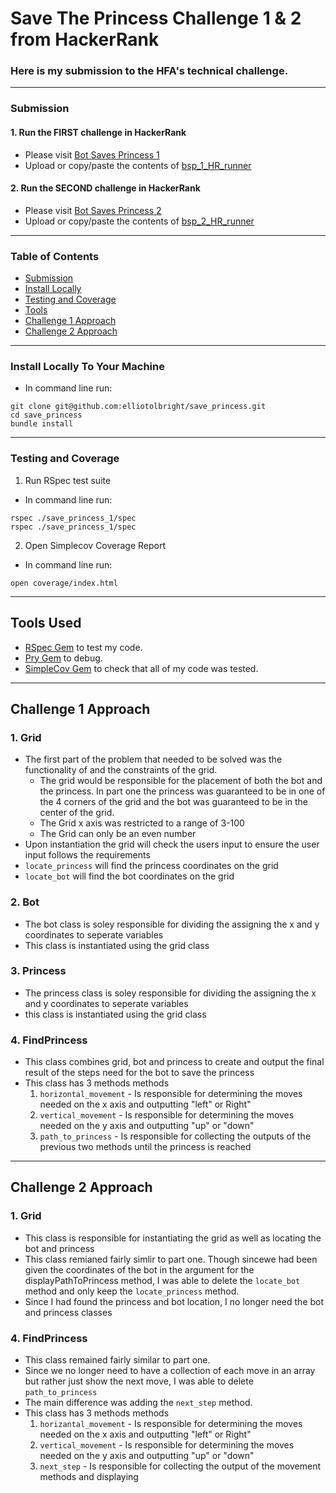 # Save The Princess Challenge 1 & 2 from HackerRank
### Here is my submission to the HFA's technical challenge.

---
### Submission
#### 1. Run the **FIRST** challenge in HackerRank
  * Please visit [Bot Saves Princess 1](https://www.hackerrank.com/challenges/saveprincess/problem)
  * Upload or copy/paste the contents of [bsp_1_HR_runner](https://github.com/ElliotOlbright/save_princess/blob/main/bsp_1_HR_runner.rb)

#### 2. Run the **SECOND** challenge in HackerRank
  * Please visit [Bot Saves Princess 2](https://www.hackerrank.com/challenges/saveprincess2)
  * Upload or copy/paste the contents of [bsp_2_HR_runner](https://github.com/ElliotOlbright/save_princess/blob/main/bsp_2_HR_runner.rb)
---

### Table of Contents
- [Submission](#submission)
- [Install Locally](#install-locally-to-your-machine)
- [Testing and Coverage](#testing-and-coverage)
- [Tools](#tools-used)
- [Challenge 1 Approach](#challenge-1-approach)
- [Challenge 2 Approach](#challenge-2-approach)

---

### Install Locally To Your Machine
  * In command line run:
```
git clone git@github.com:elliotolbright/save_princess.git
cd save_princess
bundle install
```
---
### Testing and Coverage
1. Run RSpec test suite
  * In command line run:
```
rspec ./save_princess_1/spec
rspec ./save_princess_1/spec
```
2. Open Simplecov Coverage Report 
  * In command line run:
```
open coverage/index.html
```
---

## Tools Used

- [RSpec Gem](https://rspec.info/) to test my code.
- [Pry Gem](https://github.com/pry/pry) to debug.
- [SimpleCov Gem](https://github.com/simplecov-ruby/simplecov) to check that all of my code was tested.

---

## Challenge 1 Approach
### 1. Grid
  * The first part of the problem that needed to be solved was the functionality of and the constraints of the grid. 
    * The grid would be responsible for the placement of both the bot and the princess. In part one the princess was guaranteed to be in one of the 4 corners of the grid and the bot was guaranteed to be in the center of the grid. 
    * The Grid x axis was restricted to a range of 3-100
    * The Grid can only be an even number
  * Upon instantiation the grid will check the users input to ensure the user input follows the requirements
  * `locate_princess` will find the princess coordinates on the grid
  * `locate_bot` will find the bot coordinates on the grid

### 2. Bot
  * The bot class is soley responsible for dividing the assigning the x and y coordinates to seperate variables
  * This class is instantiated using the grid class

### 3. Princess
  * The princess class is soley responsible for dividing the assigning the x and y coordinates to seperate variables
  * this class is instantiated using the grid class

### 4. FindPrincess
  * This class combines grid, bot and princess to create and output the final result of the steps need for the bot to save the princess
  * This class has 3 methods methods 
    1. `horizontal_movement` - Is responsible for determining the moves needed on the x axis and outputting "left" or Right"
    2. `vertical_movement` -  Is responsible for determining the moves needed on the y axis and outputting "up" or "down"
    3. `path_to_princess` - Is responsible for collecting the outputs of the previous two methods until the princess is reached

---

## Challenge 2 Approach

### 1. Grid
  * This class is responsible for instantiating the grid as well as locating the bot and princess
  * This class remianed fairly simlir to part one. Though sincewe had been given the coordinates of the bot in the argument for the displayPathToPrincess method, I was able to delete the `locate_bot` method and only keep the `locate_princess` method.
  * Since I had found the princess and bot location, I no longer need the bot and princess classes

### 4. FindPrincess
  * This class remained fairly similar to part one.
  * Since we no longer need to have a collection of each move in an array but rather just show the next move, I was able to delete `path_to_princess`
  * The main difference was adding the `next_step` method.
  * This class has 3 methods methods 
    1. `horizantal_movement` - Is responsible for determining the moves needed on the x axis and outputting "left" or Right"
    2. `vertical_movement` -  Is responsible for determining the moves needed on the y axis and outputting "up" or "down"
    3. `next_step` - Is responsible for collecting the output of the movement methods and displaying





